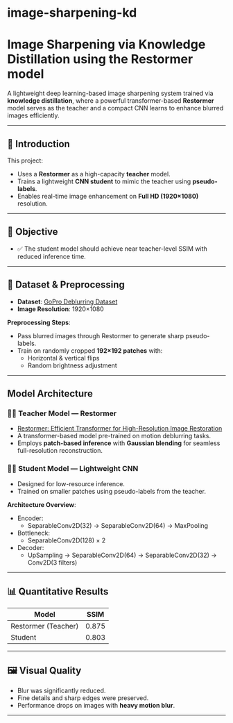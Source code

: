 # image-sharpening-kd

# Image Sharpening via Knowledge Distillation using the Restormer model

A lightweight deep learning-based image sharpening system trained via **knowledge distillation**, where a powerful transformer-based **Restormer** model serves as the teacher and a compact CNN learns to enhance blurred images efficiently.

---

## 📌 Introduction

This project:
- Uses a **Restormer** as a high-capacity **teacher** model.
- Trains a lightweight **CNN student** to mimic the teacher using **pseudo-labels**.
- Enables real-time image enhancement on **Full HD (1920×1080)** resolution.

---

## 🎯 Objective

- ✅ The student model should achieve near teacher-level SSIM with reduced inference time.

---

## 📂 Dataset & Preprocessing

- **Dataset**: [GoPro Deblurring Dataset](https://seungjunnah.github.io/Datasets/gopro)
- **Image Resolution**: 1920×1080

**Preprocessing Steps**:
- Pass blurred images through Restormer to generate sharp pseudo-labels.
- Train on randomly cropped **192×192 patches** with:
  - Horizontal & vertical flips
  - Random brightness adjustment

---

## Model Architecture

### 🧑‍🏫 Teacher Model — Restormer

- [Restormer: Efficient Transformer for High-Resolution Image Restoration](https://github.com/swz30/Restormer)
- A transformer-based model pre-trained on motion deblurring tasks.
- Employs **patch-based inference** with **Gaussian blending** for seamless full-resolution reconstruction.

### 👨‍🎓 Student Model — Lightweight CNN

- Designed for low-resource inference.
- Trained on smaller patches using pseudo-labels from the teacher.

**Architecture Overview**:
- Encoder:
  - SeparableConv2D(32) → SeparableConv2D(64) → MaxPooling
- Bottleneck:
  - SeparableConv2D(128) × 2
- Decoder:
  - UpSampling → SeparableConv2D(64) → SeparableConv2D(32) → Conv2D(3 filters)

---

## 📊 Quantitative Results

| Model               | SSIM  |
|---------------------|-------|
| Restormer (Teacher) | 0.875 |
| Student       | 0.803 |

---

## 🖼️ Visual Quality

- Blur was significantly reduced.
- Fine details and sharp edges were preserved.
- Performance drops on images with **heavy motion blur**.

---
